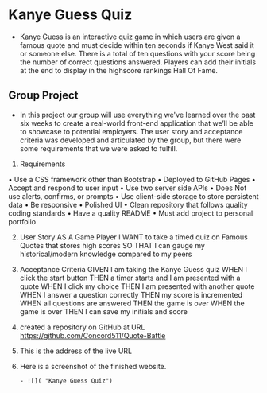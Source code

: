 # Kanye Guess Quiz

- Kanye Guess is an interactive quiz game in which users are given a famous quote and must decide within ten seconds if Kanye West said it or someone else. There is a total of ten questions with your score being the number of correct questions answered. Players can add their initials at the end to display in the highscore rankings Hall Of Fame.

## Group Project

- In this project our group will use everything we've learned over the past six weeks to create a real-world front-end application that we’ll be able to showcase to potential employers. The user story and acceptance criteria was developed and articulated by the group, but there were some requirements that we were asked to fulfill.

1. Requirements
 
 • Use a CSS framework other than Bootstrap 
 • Deployed to GitHub Pages
 • Accept and respond to user input
 • Use two server side APIs
 • Does Not use alerts, confirms, or prompts
 • Use client-side storage to store persistent data
 • Be responsive
 • Polished UI
 • Clean repository that follows quality coding standards
 • Have a quality README
 • Must add project to personal portfolio

 2. User Story
       AS A Game Player
       I WANT to take a timed quiz on Famous Quotes that stores high scores
       SO THAT I can gauge my historical/modern knowledge compared to my peers

3. Acceptance Criteria
       GIVEN I am taking the Kanye Guess quiz
       WHEN I click the start button
       THEN a timer starts and I am presented with a quote
       WHEN I click my choice
       THEN I am presented with another quote
       WHEN I answer a question correctly
       THEN my score is incremented
       WHEN all questions are answered 
       THEN the game is over
       WHEN the game is over
       THEN I can save my initials and score

 4. created a repository on GitHub at URL https://github.com/Concord511/Quote-Battle

 5. This is the address of the live URL 

 6. Here is a screenshot of the finished website.

        - ![]( "Kanye Guess Quiz")